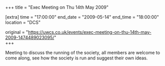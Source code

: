 +++
title = "Exec Meeting on Thu 14th May 2009"

[extra]
time = "17:00:00"
end_date = "2009-05-14"
end_time = "18:00:00"
location = "DCS"

original = "https://uwcs.co.uk/events/exec-meeting-on-thu-14th-may-2009-1474489023095/"    
+++

Meeting to discuss the running of the society, all members are welcome to come along, see how the society is run and suggest their own ideas.

